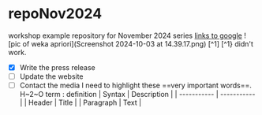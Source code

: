 # repoNov2024
workshop example repository for November 2024 series
[links to google](https://www.google.ca)
![pic of weka apriori](Screenshot 2024-10-03 at 14.39.17.png) [^1]
[^1} didn't work.
- [x] Write the press release
- [ ] Update the website
- [ ] Contact the media
I need to highlight these ==very important words==.
H~2~O
term
: definition
| Syntax | Description |
| ----------- | ----------- |
| Header | Title |
| Paragraph | Text |
